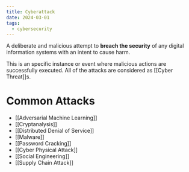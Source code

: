 ```yaml
---
title: Cyberattack
date: 2024-03-01
tags:
  - cybersecurity
---
```


A deliberate and malicious attempt to **breach the security** of any digital information systems with an intent to cause harm.

This is an specific instance or event where malicious actions are successfully executed.
All of the attacks are considered as [[Cyber Threat]]s.

# Common Attacks

- [[Adversarial Machine Learning]]
- [[Cryptanalysis]]
- [[Distributed Denial of Service]]
- [[Malware]]
- [[Password Cracking]]
- [[Cyber Physical Attack]]
- [[Social Engineering]]
- [[Supply Chain Attack]]